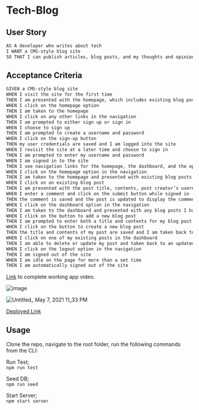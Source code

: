 # Tech-Blog

## User Story

```md
AS A developer who writes about tech
I WANT a CMS-style blog site
SO THAT I can publish articles, blog posts, and my thoughts and opinions
```

## Acceptance Criteria

```md
GIVEN a CMS-style blog site
WHEN I visit the site for the first time
THEN I am presented with the homepage, which includes existing blog posts if any have been posted; navigation links for the homepage and the dashboard; and the option to log in
WHEN I click on the homepage option
THEN I am taken to the homepage
WHEN I click on any other links in the navigation
THEN I am prompted to either sign up or sign in
WHEN I choose to sign up
THEN I am prompted to create a username and password
WHEN I click on the sign-up button
THEN my user credentials are saved and I am logged into the site
WHEN I revisit the site at a later time and choose to sign in
THEN I am prompted to enter my username and password
WHEN I am signed in to the site
THEN I see navigation links for the homepage, the dashboard, and the option to log out
WHEN I click on the homepage option in the navigation
THEN I am taken to the homepage and presented with existing blog posts that include the post title and the date created
WHEN I click on an existing blog post
THEN I am presented with the post title, contents, post creator’s username, and date created for that post and have the option to leave a comment
WHEN I enter a comment and click on the submit button while signed in
THEN the comment is saved and the post is updated to display the comment, the comment creator’s username, and the date created
WHEN I click on the dashboard option in the navigation
THEN I am taken to the dashboard and presented with any blog posts I have already created and the option to add a new blog post
WHEN I click on the button to add a new blog post
THEN I am prompted to enter both a title and contents for my blog post
WHEN I click on the button to create a new blog post
THEN the title and contents of my post are saved and I am taken back to an updated dashboard with my new blog post
WHEN I click on one of my existing posts in the dashboard
THEN I am able to delete or update my post and taken back to an updated dashboard
WHEN I click on the logout option in the navigation
THEN I am signed out of the site
WHEN I am idle on the page for more than a set time
THEN I am automatically signed out of the site 
```


[Link](https://drive.google.com/file/d/1_LYpwXvAD5vNemhpmxihyPWJ98aFR9z_/view) to complete working app video. 

![image](https://user-images.githubusercontent.com/38770396/117529593-35a22380-af8d-11eb-90e3-d23764836ca5.png)



![Untitled_ May 7, 2021 11_33 PM](https://user-images.githubusercontent.com/38770396/117529554-012e6780-af8d-11eb-9f0b-24702a25cec6.gif)

[Deployed Link](https://tech-bl0g.herokuapp.com/login)



## Usage 

Clone the repo, navigate to the root folder, run the following commands from the CLI:     

Run Test;    
`npm run test`     

Seed DB;   
`npm run seed`     

Start Server;     
`npm start server`     
